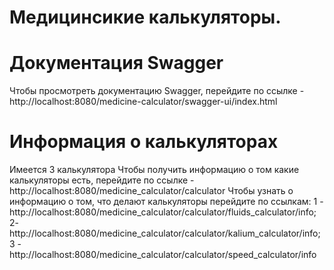 # Медицинсикие калькуляторы.
# Документация Swagger
Чтобы просмотреть документацию Swagger, перейдите по ссылке - http://localhost:8080/medicine-calculator/swagger-ui/index.html
# Информация о калькуляторах
Имеется 3 калькулятора
Чтобы получить информацию о том какие калькуляторы есть, перейдите по ссылке - http://localhost:8080/medicine_calculator/calculator
Чтобы узнать о информацию о том, что делают калькуляторы перейдите по ссылкам: 1 - http://localhost:8080/medicine_calculator/calculator/fluids_calculator/info; 2- http://localhost:8080/medicine_calculator/calculator/kalium_calculator/info; 3 - http://localhost:8080/medicine_calculator/calculator/speed_calculator/info

